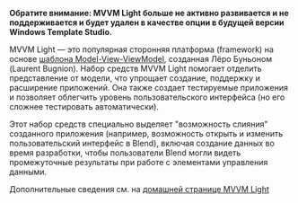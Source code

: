 ﻿**Обратите внимание: MVVM Light больше не активно развивается и не поддерживается и будет удален в качестве опции в будущей версии Windows Template Studio.**

MVVM Light — это популярная сторонняя платформа (framework) на основе [шаблона Model-View-ViewModel](https://ru.wikipedia.org/wiki/Model-View-ViewModel), созданная Лёро Буньоном (Laurent Bugnion). Набор средств MVVM Light помогает отделить представление от модели, что упрощает создание, поддержку и расширение приложений. Она также создает тестируемые приложения и позволяет облегчить уровень пользовательского интерфейса (но его сложнее тестировать автоматически).

Этот набор средств специально выделяет "возможность слияния" созданного приложения (например, возможность открыть и изменить пользовательский интерфейс в Blend), включая создание данных во время разработки, чтобы пользователи Blend могли видеть промежуточные результаты при работе с элементами управления данными.

Дополнительные сведения см. на [домашней странице MVVM Light](http://www.mvvmlight.net/)
